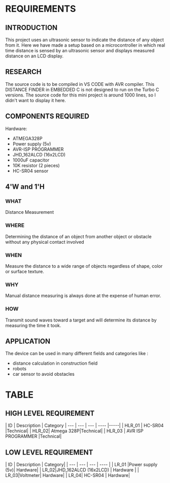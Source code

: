 # REQUIREMENTS

## INTRODUCTION
This project uses an ultrasonic sensor to indicate the distance of any object from it. Here we have made a setup based on a microcontroller in which real time distance is sensed by an ultrasonic sensor and displays measured distance on an LCD display.

## RESEARCH
The source code is to be compiled in VS CODE with AVR compiler. This DISTANCE FINDER in EMBEDDED C is not designed to run on the Turbo C versions. The source code for this mini project is around 1000 lines, so I didn't want to display it here.

## COMPONENTS REQUIRED
Hardware:
* ATMEGA328P
* Power supply (5v)
* AVR-ISP PROGRAMMER
* JHD_162ALCD (16x2LCD)
* 1000uF capacitor
* 10K resistor (2 pieces)
* HC-SR04 sensor

## 4'W and 1'H

### WHAT
Distance Measurement

### WHERE
Determining the distance of an object from another object or obstacle without any physical contact involved 

### WHEN
Measure the distance to a wide range of objects regardless of shape, color or surface texture.

### WHY
Manual distance measuring is always done at the expense of human error.

### HOW
Transmit sound waves toward a target and will determine its distance by measuring the time it took.

## APPLICATION
The device can be used in many different fields and categories like :
* distance calculation in construction field
* robots 
* car sensor to avoid obstacles

# TABLE
## HIGH LEVEL REQUIREMENT

| ID | Description | Category
| --- | --- | --- | ---- |-----|
| HLR_01 | HC-SR04 |Technical|
| HLR_02| Atmega 328P|Technical|
| HLR_03 | AVR ISP PROGRAMMER |Technical|

## LOW LEVEL REQUIREMENT

| ID | Description | Category|
| --- | --- | --- | ---- |
| LR_01 |Power supply (5v)| Hardware|
| LR_02|JHD_162ALCD (16x2LCD) | Hardware |
| LR_03|Voltmeter| Hardware|
| LR_04| HC-SR04 | Hardware|
